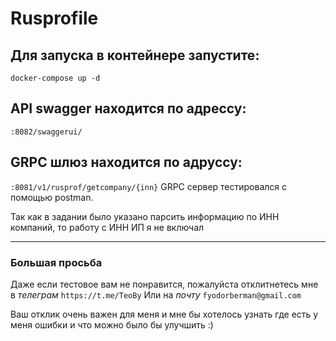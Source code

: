 # Rusprofile

## Для запуска в контейнере запустите:
```docker-compose up -d```
## API swagger находится по адрессу:
```:8082/swaggerui/```
## GRPC шлюз находится по адруссу:
```:8081/v1/rusprof/getcompany/{inn}```
GRPC сервер тестировался с помощью postman.

Так как в задании было указано парсить информацию по ИНН компаний, то работу с ИНН ИП я не включал

***
### Большая просьба

Даже если тестовое вам не понравится, пожалуйста отклитнетесь мне в *телеграм* ```https://t.me/TeoBy``` 
Или на *почту* ```fyodorberman@gmail.com```

Ваш отклик очень важен для меня и мне бы хотелось узнать где есть у меня ошибки и что можно было бы улучшить :)

